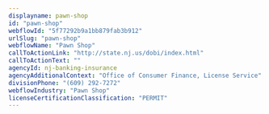```yaml
---
displayname: pawn-shop
id: "pawn-shop"
webflowId: "5f77292b9a1bb879fab3b912"
urlSlug: "pawn-shop"
webflowName: "Pawn Shop"
callToActionLink: "http://state.nj.us/dobi/index.html"
callToActionText: ""
agencyId: nj-banking-insurance
agencyAdditionalContext: "Office of Consumer Finance, License Service"
divisionPhone: "(609) 292-7272"
webflowIndustry: "Pawn Shop"
licenseCertificationClassification: "PERMIT"
---
```

